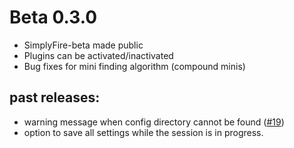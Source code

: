 # Beta 0.3.0
- SimplyFire-beta made public
- Plugins can be activated/inactivated
- Bug fixes for mini finding algorithm (compound minis)
  
## past releases: 
- warning message when config directory cannot be found ([#19](https://github.com/megumi-mori/PyMini/issues/19))
- option to save all settings while the session is in progress.
